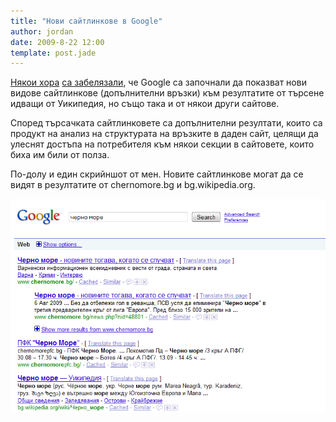 ```yaml
---
title: "Нови сайтлинкове в Google"
author: jordan
date: 2009-8-22 12:00
template: post.jade
---
```


[Някои
хора](http://googlesystem.blogspot.com/2009/08/google-sitelinks-for-wikipedia.html)
[са забелязали](http://blogoscoped.com/forum/159189.html), че Google са
започнали да показват нови видове сайтлинкове (допълнителни връзки) към
резултатите от търсене идващи от Уикипедия, но също така и от някои
други сайтове.

Според търсачката сайтлинковете са допълнителни резултати, които са
продукт на анализ на структурата на връзките в даден сайт, целящи да
улеснят достъпа на потребителя към някои секции в сайтовете, които биха
им били от полза.

По-долу и един скрийншот от мен. Новите сайтлинкове могат да се видят в
резултатите от chernomore.bg и bg.wikipedia.org.

![](Google_Search.png)
